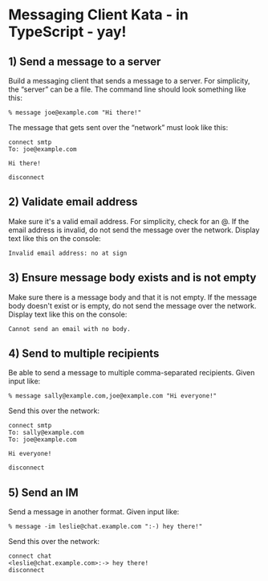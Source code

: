 # Messaging Client Kata - in TypeScript - yay!

## 1) Send a message to a server
Build a messaging client that sends a message to a server. For simplicity, the “server” can be a file. The command line should look something like this:

``% message joe@example.com "Hi there!"``

The message that gets sent over the “network” must look like this:

````
connect smtp
To: joe@example.com

Hi there!

disconnect
````

## 2) Validate email address
Make sure it's a valid email address. For simplicity, check for an @. If the email address is invalid, do not send the message over the network. Display text like this on the console:

``Invalid email address: no at sign``

## 3) Ensure message body exists and is not empty
Make sure there is a message body and that it is not empty. If the message body doesn't exist or is empty, do not send the message over the network. Display text like this on the console:

``Cannot send an email with no body.``

## 4) Send to multiple recipients
Be able to send a message to multiple comma-separated recipients. Given input like:

``% message sally@example.com,joe@example.com "Hi everyone!"``

Send this over the network:

````
connect smtp
To: sally@example.com
To: joe@example.com

Hi everyone!

disconnect
````

## 5) Send an IM
Send a message in another format. Given input like:

``% message -im leslie@chat.example.com ":-) hey there!"``

Send this over the network:

````
connect chat
<leslie@chat.example.com>:-> hey there!
disconnect
````